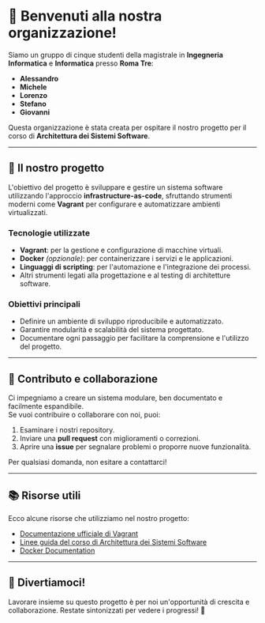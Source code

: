# 👋 Benvenuti alla nostra organizzazione!

Siamo un gruppo di cinque studenti della magistrale in **Ingegneria Informatica** e **Informatica** presso **Roma Tre**:
- **Alessandro**
- **Michele**
- **Lorenzo**
- **Stefano**
- **Giovanni**

Questa organizzazione è stata creata per ospitare il nostro progetto per il corso di **Architettura dei Sistemi Software**.

---

## 🌟 Il nostro progetto

L'obiettivo del progetto è sviluppare e gestire un sistema software utilizzando l'approccio **infrastructure-as-code**, sfruttando strumenti moderni come **Vagrant** per configurare e automatizzare ambienti virtualizzati.

### Tecnologie utilizzate
- **Vagrant**: per la gestione e configurazione di macchine virtuali.
- **Docker** *(opzionale)*: per containerizzare i servizi e le applicazioni.
- **Linguaggi di scripting**: per l'automazione e l'integrazione dei processi.
- Altri strumenti legati alla progettazione e al testing di architetture software.

### Obiettivi principali
- Definire un ambiente di sviluppo riproducibile e automatizzato.
- Garantire modularità e scalabilità del sistema progettato.
- Documentare ogni passaggio per facilitare la comprensione e l'utilizzo del progetto.

---

## 🤝 Contributo e collaborazione

Ci impegniamo a creare un sistema modulare, ben documentato e facilmente espandibile.  
Se vuoi contribuire o collaborare con noi, puoi:
1. Esaminare i nostri repository.
2. Inviare una **pull request** con miglioramenti o correzioni.
3. Aprire una **issue** per segnalare problemi o proporre nuove funzionalità.

Per qualsiasi domanda, non esitare a contattarci!

---

## 📚 Risorse utili
Ecco alcune risorse che utilizziamo nel nostro progetto:
- [Documentazione ufficiale di Vagrant](https://developer.hashicorp.com/vagrant/docs)
- [Linee guida del corso di Architettura dei Sistemi Software](aggiungi_link_se_applicabile)
- [Docker Documentation](https://docs.docker.com/)

---

## 🍿 Divertiamoci!
Lavorare insieme su questo progetto è per noi un'opportunità di crescita e collaborazione. Restate sintonizzati per vedere i progressi! 🚀
